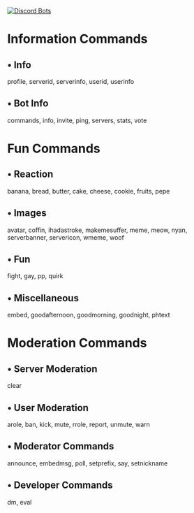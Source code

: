 [![Discord Bots](https://top.gg/api/widget/701741237966995456.svg)](https://top.gg/bot/701741237966995456)


# Information Commands
## • Info
profile, serverid, serverinfo, userid, userinfo
## • Bot Info
commands, info, invite, ping, servers, stats, vote

# Fun Commands
## • Reaction
banana, bread, butter, cake, cheese, cookie, fruits, pepe
## • Images
avatar, coffin, ihadastroke, makemesuffer, meme, meow, nyan, serverbanner, servericon, wmeme, woof
## • Fun
fight, gay, pp, quirk
## • Miscellaneous
embed, goodafternoon, goodmorning, goodnight, phtext

# Moderation Commands
## • Server Moderation
clear
## • User Moderation
arole, ban, kick, mute, rrole, report, unmute, warn
## • Moderator Commands
announce, embedmsg, poll, setprefix, say, setnickname
## • Developer Commands
dm, eval
